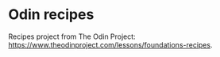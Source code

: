 # Odin recipes

Recipes project from The Odin Project: https://www.theodinproject.com/lessons/foundations-recipes.
